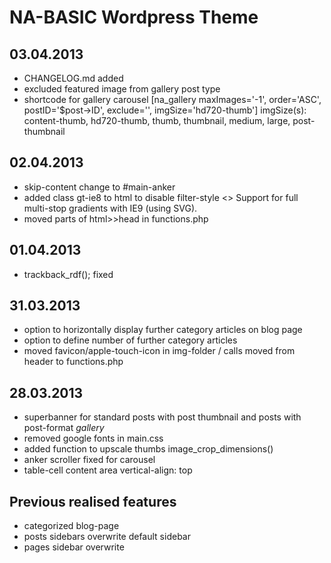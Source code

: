 NA-BASIC Wordpress Theme
==============

03.04.2013
--------------
- CHANGELOG.md added
- excluded featured image from gallery post type
- shortcode for gallery carousel [na_gallery maxImages='-1', order='ASC', postID='$post->ID', exclude='', imgSize='hd720-thumb']
imgSize(s): content-thumb, hd720-thumb, thumb, thumbnail, medium, large, post-thumbnail

02.04.2013
--------------
- skip-content change to #main-anker
- added class gt-ie8 to html to disable filter-style <> Support for full multi-stop gradients with IE9 (using SVG).
- moved parts of html>>head in functions.php

01.04.2013
--------------
- trackback_rdf(); fixed

31.03.2013
--------------
- option to horizontally display further category articles on blog page
- option to define number of further category articles
- moved favicon/apple-touch-icon in img-folder / calls moved from header to functions.php

28.03.2013
--------------
- superbanner for standard posts with post thumbnail and posts with post-format *gallery*
- removed google fonts in main.css
- added function to upscale thumbs image_crop_dimensions()
- anker scroller fixed for carousel
- table-cell content area vertical-align: top

Previous realised features
--------------
- categorized blog-page
- posts sidebars overwrite default sidebar
- pages sidebar overwrite 

